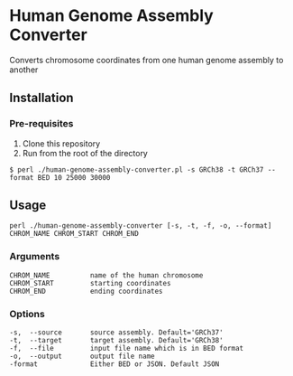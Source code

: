 # Human Genome Assembly Converter

Converts chromosome coordinates from one human genome assembly to another
 
## Installation

### Pre-requisites

1. Clone this repository
2. Run from the root of the directory

```
$ perl ./human-genome-assembly-converter.pl -s GRCh38 -t GRCh37 --format BED 10 25000 30000
```

## Usage
    perl ./human-genome-assembly-converter [-s, -t, -f, -o, --format] CHROM_NAME CHROM_START CHROM_END

### Arguments
	CHROM_NAME			name of the human chromosome
	CHROM_START			starting coordinates	
	CHROM_END			ending coordinates

### Options
	-s,  --source    	source assembly. Default='GRCh37'
	-t,  --target      	target assembly. Default='GRCh38'
    -f,  --file         input file name which is in BED format
    -o,  --output       output file name
    -format             Either BED or JSON. Default JSON

